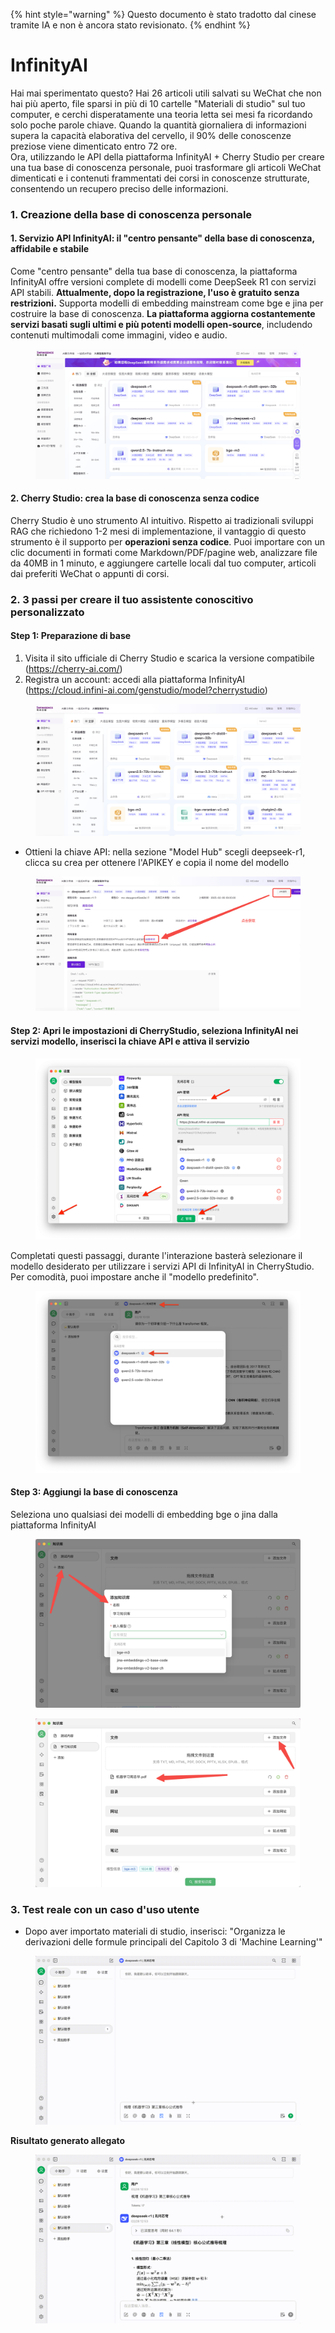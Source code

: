
{% hint style="warning" %}
Questo documento è stato tradotto dal cinese tramite IA e non è ancora stato revisionato.
{% endhint %}

# InfinityAI

Hai mai sperimentato questo? Hai 26 articoli utili salvati su WeChat che non hai più aperto, file sparsi in più di 10 cartelle "Materiali di studio" sul tuo computer, e cerchi disperatamente una teoria letta sei mesi fa ricordando solo poche parole chiave. Quando la quantità giornaliera di informazioni supera la capacità elaborativa del cervello, il 90% delle conoscenze preziose viene dimenticato entro 72 ore.\
Ora, utilizzando le API della piattaforma InfinityAI + Cherry Studio per creare una tua base di conoscenza personale, puoi trasformare gli articoli WeChat dimenticati e i contenuti frammentati dei corsi in conoscenze strutturate, consentendo un recupero preciso delle informazioni.

### 1. Creazione della base di conoscenza personale

#### 1. Servizio API InfinityAI: il "centro pensante" della base di conoscenza, affidabile e stabile

Come "centro pensante" della tua base di conoscenza, la piattaforma InfinityAI offre versioni complete di modelli come DeepSeek R1 con servizi API stabili. **Attualmente, dopo la registrazione, l'uso è gratuito senza restrizioni.** Supporta modelli di embedding mainstream come bge e jina per costruire la base di conoscenza. **La piattaforma aggiorna costantemente servizi basati sugli ultimi e più potenti modelli open-source**, includendo contenuti multimodali come immagini, video e audio.

<figure><img src="../../.gitbook/assets/1280X1280 (1) (1).PNG" alt=""><figcaption></figcaption></figure>

#### 2. Cherry Studio: crea la base di conoscenza senza codice

Cherry Studio è uno strumento AI intuitivo. Rispetto ai tradizionali sviluppi RAG che richiedono 1-2 mesi di implementazione, il vantaggio di questo strumento è il supporto per **operazioni senza codice**. Puoi importare con un clic documenti in formati come Markdown/PDF/pagine web, analizzare file da 40MB in 1 minuto, e aggiungere cartelle locali dal tuo computer, articoli dai preferiti WeChat o appunti di corsi.

### 2. 3 passi per creare il tuo assistente conoscitivo personalizzato

#### Step 1: Preparazione di base

1. Visita il sito ufficiale di Cherry Studio e scarica la versione compatibile (https://cherry-ai.com/)
2. Registra un account: accedi alla piattaforma InfinityAI (https://cloud.infini-ai.com/genstudio/model?cherrystudio)

<figure><img src="../../.gitbook/assets/image (90).png" alt=""><figcaption></figcaption></figure>

* Ottieni la chiave API: nella sezione "Model Hub" scegli deepseek-r1, clicca su crea per ottenere l'APIKEY e copia il nome del modello

<figure><img src="../../.gitbook/assets/output (1).png" alt=""><figcaption></figcaption></figure>

#### Step 2: Apri le impostazioni di CherryStudio, seleziona InfinityAI nei servizi modello, inserisci la chiave API e attiva il servizio

<figure><img src="../../.gitbook/assets/1280X1280 (2) (1).png" alt=""><figcaption></figcaption></figure>

Completati questi passaggi, durante l'interazione basterà selezionare il modello desiderato per utilizzare i servizi API di InfinityAI in CherryStudio.\
Per comodità, puoi impostare anche il "modello predefinito".

<figure><img src="../../.gitbook/assets/01445ab7-b863-4155-b517-2b6c3c581f47.png" alt=""><figcaption></figcaption></figure>

#### Step 3: Aggiungi la base di conoscenza

Seleziona uno qualsiasi dei modelli di embedding bge o jina dalla piattaforma InfinityAI

<figure><img src="../../.gitbook/assets/1 (1).png" alt=""><figcaption></figcaption></figure>

<figure><img src="../../.gitbook/assets/2 (2).png" alt=""><figcaption></figcaption></figure>

### 3. Test reale con un caso d'uso utente

* Dopo aver importato materiali di studio, inserisci: "Organizza le derivazioni delle formule principali del Capitolo 3 di 'Machine Learning'"

<figure><img src="../../.gitbook/assets/6bbdbd0d-5db4-4440-b840-3bb3f422b831.gif" alt=""><figcaption></figcaption></figure>

**Risultato generato allegato**

<figure><img src="../../.gitbook/assets/3.gif" alt=""><figcaption></figcaption></figure>